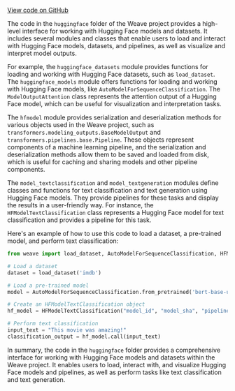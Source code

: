 [View code on GitHub](https://github.com/wandb/weave/.autodoc/docs/json/weave/ecosystem/huggingface)

The code in the `huggingface` folder of the Weave project provides a high-level interface for working with Hugging Face models and datasets. It includes several modules and classes that enable users to load and interact with Hugging Face models, datasets, and pipelines, as well as visualize and interpret model outputs.

For example, the `huggingface_datasets` module provides functions for loading and working with Hugging Face datasets, such as `load_dataset`. The `huggingface_models` module offers functions for loading and working with Hugging Face models, like `AutoModelForSequenceClassification`. The `ModelOutputAttention` class represents the attention output of a Hugging Face model, which can be useful for visualization and interpretation tasks.

The `hfmodel` module provides serialization and deserialization methods for various objects used in the Weave project, such as `transformers.modeling_outputs.BaseModelOutput` and `transformers.pipelines.base.Pipeline`. These objects represent components of a machine learning pipeline, and the serialization and deserialization methods allow them to be saved and loaded from disk, which is useful for caching and sharing models and other pipeline components.

The `model_textclassification` and `model_textgeneration` modules define classes and functions for text classification and text generation using Hugging Face models. They provide pipelines for these tasks and display the results in a user-friendly way. For instance, the `HFModelTextClassification` class represents a Hugging Face model for text classification and provides a pipeline for this task.

Here's an example of how to use this code to load a dataset, a pre-trained model, and perform text classification:

```python
from weave import load_dataset, AutoModelForSequenceClassification, HFModelTextClassification

# Load a dataset
dataset = load_dataset('imdb')

# Load a pre-trained model
model = AutoModelForSequenceClassification.from_pretrained('bert-base-uncased')

# Create an HFModelTextClassification object
hf_model = HFModelTextClassification("model_id", "model_sha", "pipeline_tag", ["tag1", "tag2"], 100, 50, "library_name")

# Perform text classification
input_text = "This movie was amazing!"
classification_output = hf_model.call(input_text)
```

In summary, the code in the `huggingface` folder provides a comprehensive interface for working with Hugging Face models and datasets within the Weave project. It enables users to load, interact with, and visualize Hugging Face models and pipelines, as well as perform tasks like text classification and text generation.
